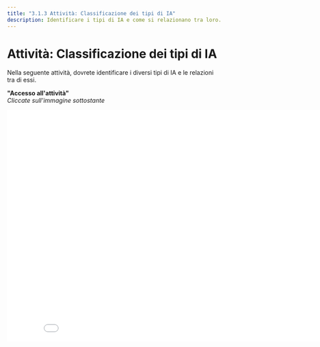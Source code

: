 ```yaml
---
title: "3.1.3 Attività: Classificazione dei tipi di IA"
description: Identificare i tipi di IA e come si relazionano tra loro.
---
```


# Attività: Classificazione dei tipi di IA  

Nella seguente attività, dovrete identificare i diversi tipi di IA e le relazioni tra di essi.

**"Accesso all'attività"**  
_Cliccate sull'immagine sottostante_

<center><iframe width="860" height="540" src="3-1-3a-activity-what-type-of-ai/3-1-3a-AI-types-relations.html" frameborder="0" allowfullscreen></iframe></center>
